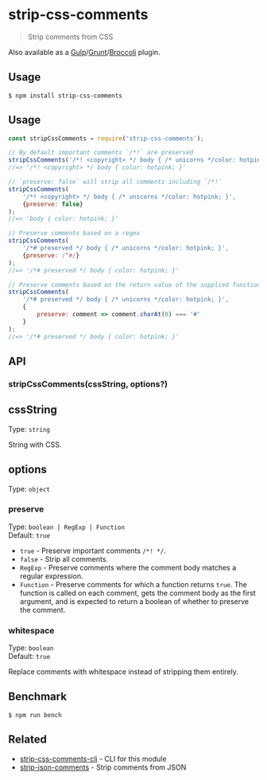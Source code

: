 # strip-css-comments

> Strip comments from CSS

Also available as a [Gulp](https://github.com/sindresorhus/gulp-strip-css-comments)/[Grunt](https://github.com/sindresorhus/grunt-strip-css-comments)/[Broccoli](https://github.com/sindresorhus/broccoli-strip-css-comments) plugin.

## Usage

```
$ npm install strip-css-comments
```

## Usage

```js
const stripCssComments = require('strip-css-comments');

// By default important comments `/*!` are preserved
stripCssComments('/*! <copyright> */ body { /* unicorns */color: hotpink; }');
//=> '/*! <copyright> */ body { color: hotpink; }'

// `preserve: false` will strip all comments including `/*!`
stripCssComments(
	'/*! <copyright> */ body { /* unicorns */color: hotpink; }',
	{preserve: false}
);
//=> 'body { color: hotpink; }'

// Preserve comments based on a regex
stripCssComments(
	'/*# preserved */ body { /* unicorns */color: hotpink; }',
	{preserve: /^#/}
);
//=> '/*# preserved */ body { color: hotpink; }'

// Preserve comments based on the return value of the supplied function
stripCssComments(
	'/*# preserved */ body { /* unicorns */color: hotpink; }',
	{
		preserve: comment => comment.charAt(0) === '#'
	}
);
//=> '/*# preserved */ body { color: hotpink; }'
```

## API

### stripCssComments(cssString, options?)

## cssString

Type: `string`

String with CSS.

## options

Type: `object`

### preserve

Type: `boolean | RegExp | Function`\
Default: `true`

- `true` - Preserve important comments `/*! */`.
- `false` - Strip all comments.
- `RegExp` - Preserve comments where the comment body matches a regular expression.
- `Function` - Preserve comments for which a function returns `true`. The function is called on each comment, gets the comment body as the first argument, and is expected to return a boolean of whether to preserve the comment.

### whitespace

Type: `boolean`\
Default: `true`

Replace comments with whitespace instead of stripping them entirely.

## Benchmark

```
$ npm run bench
```

## Related

- [strip-css-comments-cli](https://github.com/sindresorhus/strip-css-comments-cli) - CLI for this module
- [strip-json-comments](https://github.com/sindresorhus/strip-json-comments) - Strip comments from JSON
